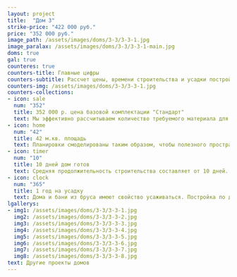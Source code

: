 ```yaml
---
layout: project
title:  "Дом 3"
strike-price: "422 000 руб."
price: "352 000 руб."
image_path: /assets/images/doms/3-3/3-3-1.jpg
image_paralax: /assets/images/doms/3-3/3-3-1-main.jpg
doms: true
gal: true
counteres: true
counters-title: Главные цифры
counters-subtitle: Рассчет цены, времени строительства и усадки постройки.
counters-img: /assets/images/doms/3-3/3-3-1.jpg
counters-collections:
- icon: sale
  num: "352"
  title: 352 000 р. цена базовой комплектации "Стандарт"
  text: Мы эффективно рассчитываем количество требуемого материала для экономии средств наших клиентов.
- icon: home
  num: "42"
  title: 42 м.кв. площадь
  text: Планировки смоделированы таким образом, чтобы полезного пространства было как можно больше.
- icon: timer
  num: "10"
  title: 10 дней дом готов
  text: Средняя продолжительность строительства составляет от 10 дней.
- icon: clock
  num: "365"
  title: 1 год на усадку
  text: Дома и бани из бруса имеют свойство усаживаться. Постройка по данному проекту усядет приблизительно за 1 год.
lgallerys:
- img1: /assets/images/doms/3-3/3-3-1.jpg
  img2: /assets/images/doms/3-3/3-3-2.jpg
  img3: /assets/images/doms/3-3/3-3-3.jpg
  img4: /assets/images/doms/3-3/3-3-4.jpg
  img5: /assets/images/doms/3-3/3-3-5.jpg
  img6: /assets/images/doms/3-3/3-3-6.jpg
  img7: /assets/images/doms/3-3/3-3-7.jpg
  img8: /assets/images/doms/3-3/3-3-8.jpg
text: Другие проекты домов
---
```


